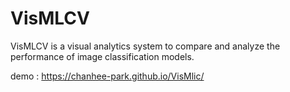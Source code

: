 # VisMLCV

VisMLCV is a visual analytics system to compare and analyze the performance of image classification models.

demo : https://chanhee-park.github.io/VisMlic/
